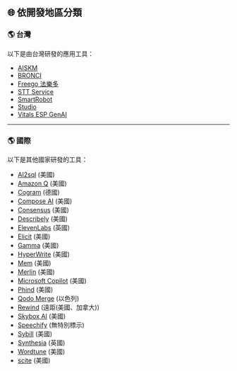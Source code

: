 ## 🌐 依開發地區分類

<h3 id="taiwan">🌎 台灣</h3>

以下是由台灣研發的應用工具：

- [AISKM](../../tools/application.md#aiskm)
- [BRONCI](../../tools/application.md#bronci)
- [Freego 法樂多](../../tools/application.md#freego)
- [STT Service](../../tools/application.md#stt-service)
- [SmartRobot](../../tools/application.md#smartrobot)
- [Studio](../../tools/application.md#studio)
- [Vitals ESP GenAI](../../tools/application.md#vitals-esp-genai)

---

<h3 id="international">🌎 國際</h3>

以下是其他國家研發的工具：

- [AI2sql](../../tools/application.md#ai2sql) (美國)
- [Amazon Q](../../tools/application.md#amazon-q) (美國)
- [Cogram](../../tools/application.md#cogram) (德國)
- [Compose AI](../../tools/application.md#compose-ai) (美國)
- [Consensus](../../tools/application.md#consensus) (美國)
- [Describely](../../tools/application.md#describely) (美國)
- [ElevenLabs](../../tools/application.md#elevenlabs) (英國)
- [Elicit](../../tools/application.md#elicit) (美國)
- [Gamma](../../tools/application.md#gamma) (美國)
- [HyperWrite](../../tools/application.md#hyperwrite) (美國)
- [Mem](../../tools/application.md#mem) (美國)
- [Merlin](../../tools/application.md#merlin) (美國)
- [Microsoft Copilot](../../tools/application.md#microsoft-copilot) (美國)
- [Phind](../../tools/application.md#phind) (美國)
- [Qodo Merge](../../tools/application.md#qodo-merge) (以色列)
- [Rewind](../../tools/application.md#rewind) (遠距(美國、加拿大))
- [Skybox AI](../../tools/application.md#skybox-ai) (美國)
- [Speechify](../../tools/application.md#speechify) (無特別標示)
- [Sybill](../../tools/application.md#sybill) (美國)
- [Synthesia](../../tools/application.md#synthesia) (英國)
- [Wordtune](../../tools/application.md#wordtune) (美國)
- [scite](../../tools/application.md#scite) (美國)
